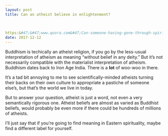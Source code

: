 ```yaml
---
layout: post
title: Can an atheist believe in enlightenment?
    
        
    
https:&#47;&#47;www.quora.com&#47;Can-someone-having-gone-through-spiritual-awakening-be-an-atheist
date: 2017-12-12
---
```


<p>Buddhism is techically an atheist religion, if you go by the less-usual interpretation of atheism as meaning “without belief in any deity.” But it’s not necessarily compatible with the materialist interpretation of atheism. Buddhism dates back to Iron Age India. There is a <b>lot</b> of woo-woo in there.</p><p>It’s a tad bit annoying to me to see scientifically-minded atheists turning their backs on their own culture to appropriate a pastiche of someone else’s, but that’s the world we live in today.</p><p>But to answer your question, atheist is just a word, not even a very semantically rigorous one. Atheist beliefs are almost as varied as Buddhist beliefs, would probably be even more if there could be hundreds of millions of atheists.</p><p>I’ll just say that if you’re going to find meaning in Eastern spirituality, maybe find a different label for yourself.</p>
